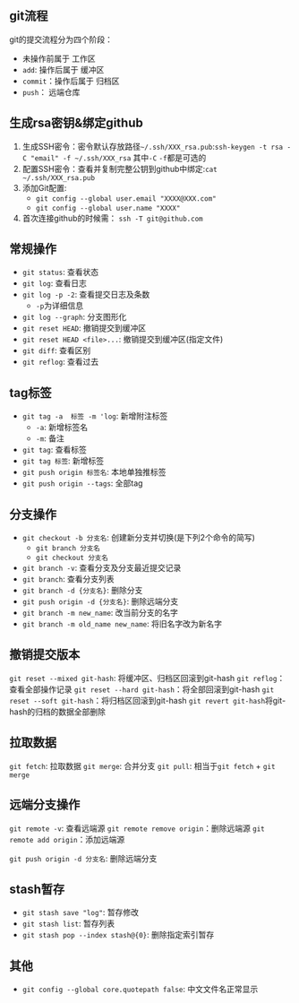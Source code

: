 ## git流程
git的提交流程分为四个阶段：
- 未操作前属于 工作区
- `add`: 操作后属于 缓冲区
- `commit`：操作后属于 归档区
- `push`： 远端仓库

## 生成rsa密钥&绑定github
1. 生成SSH密令：密令默认存放路径`~/.ssh/XXX_rsa.pub`:`ssh-keygen -t rsa -C "email" -f ~/.ssh/XXX_rsa` 其中`-C` `-f`都是可选的
2. 配置SSH密令：查看并复制完整公钥到github中绑定:`cat ~/.ssh/XXX_rsa.pub`
3. 添加Git配置:
    - `git config --global user.email "XXXX@XXX.com"`		
    - `git config --global user.name "XXXX"`
4. 首次连接github的时候需： `ssh -T git@github.com`

## 常规操作
- `git status`: 查看状态
- `git log`: 查看日志
- `git log -p -2`: 查看提交日志及条数
    - `-p`为详细信息
- `git log --graph`: 分支图形化
- `git reset HEAD`: 撤销提交到缓冲区
- `git reset HEAD <file>...`: 撤销提交到缓冲区(指定文件)
- `git diff`: 查看区别	
- `git reflog`: 查看过去

## tag标签
- `git tag -a  标签 -m 'log`: 新增附注标签
    - `-a`: 新增标签名
    - `-m`: 备注
- `git tag`: 查看标签
- `git tag 标签`: 新增标签
- `git push origin 标签名`: 本地单独推标签
- `git push origin --tags`: 全部tag

## 分支操作
- `git checkout -b 分支名`: 创建新分支并切换(是下列2个命令的简写)
    - `git branch 分支名`
    - `git checkout 分支名`
- `git branch -v`: 查看分支及分支最近提交记录
- `git branch`: 查看分支列表
- `git branch -d {分支名}`: 删除分支 
- `git push origin -d {分支名}`: 删除远端分支
- `git branch -m new_name`: 改当前分支的名字
- `git branch -m old_name new_name`: 将旧名字改为新名字

## 撤销提交版本
`git reset --mixed git-hash`: 将缓冲区、归档区回滚到git-hash
`git reflog`：查看全部操作记录
`git reset --hard git-hash`：将全部回滚到git-hash
`git reset --soft git-hash`：将归档区回滚到git-hash
`git revert git-hash`将git-hash的归档的数据全部删除

## 拉取数据
`git fetch`: 拉取数据
`git merge`: 合并分支
`git pull`: 相当于`git fetch` + `git merge`

## 远端分支操作
`git remote -v`: 查看远端源
`git remote remove origin`：删除远端源
`git remote add origin`：添加远端源

`git push origin -d 分支名`: 删除远端分支

## stash暂存
- `git stash save "log"`: 暂存修改
- `git stash list`: 暂存列表
- `git stash pop --index stash@{0}`: 删除指定索引暂存

## 其他
- `git config --global core.quotepath false`: 中文文件名正常显示